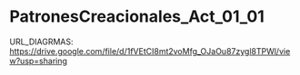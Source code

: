 # PatronesCreacionales_Act_01_01

URL_DIAGRMAS: https://drive.google.com/file/d/1fVEtCI8mt2voMfg_OJaOu87zygl8TPWl/view?usp=sharing
